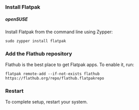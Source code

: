 ### Install Flatpak

##### openSUSE

Install Flatpak from the command line using Zypper:

```
sudo zypper install flatpak
```

### Add the Flathub repository

Flathub is the best place to get Flatpak apps. To enable it, run:

```
flatpak remote-add --if-not-exists flathub https://flathub.org/repo/flathub.flatpakrepo
```

### Restart

To complete setup, restart your system.